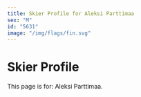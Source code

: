 ```yaml
---
title: Skier Profile for Aleksi Parttimaa
sex: "M"
id: "5631"
image: "/img/flags/fin.svg" 
---
```


# Skier Profile

This page is for: Aleksi Parttimaa.
    